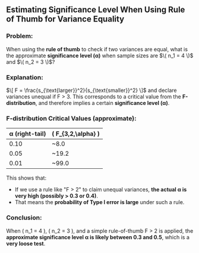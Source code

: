## Estimating Significance Level When Using Rule of Thumb for Variance Equality

### Problem:
When using the **rule of thumb** to check if two variances are equal, what is the approximate **significance level (α)** when sample sizes are $\( n_1 = 4 \)$ and $\( n_2 = 3 \)$?

### Explanation:

$\[
F = \frac{s_{\text{larger}}^2}{s_{\text{smaller}}^2}
\]$
and declare variances unequal if F > 3. This corresponds to a critical value from the **F-distribution**, and therefore implies a certain **significance level (α)**.

### F-distribution Critical Values (approximate):

| α (right-tail) | \( F_{3,2,\alpha} \) |
|----------------|----------------------|
| 0.10           | ~8.0                 |
| 0.05           | ~19.2                |
| 0.01           | ~99.0                |

This shows that:
- If we use a rule like "F > 2" to claim unequal variances, **the actual α is very high (possibly > 0.3 or 0.4)**.
- That means the **probability of Type I error is large** under such a rule.

### Conclusion:
When \( n_1 = 4 \), \( n_2 = 3 \), and a simple rule-of-thumb F > 2 is applied, the **approximate significance level α is likely between 0.3 and 0.5**, which is a **very loose test**.
